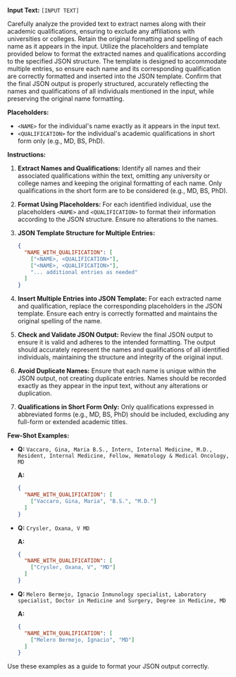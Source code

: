 **Input Text:** `[INPUT TEXT]`

Carefully analyze the provided text to extract names along with their academic qualifications, ensuring to exclude any affiliations with universities or colleges. Retain the original formatting and spelling of each name as it appears in the input. Utilize the placeholders and template provided below to format the extracted names and qualifications according to the specified JSON structure. The template is designed to accommodate multiple entries, so ensure each name and its corresponding qualification are correctly formatted and inserted into the JSON template. Confirm that the final JSON output is properly structured, accurately reflecting the names and qualifications of all individuals mentioned in the input, while preserving the original name formatting.

**Placeholders:**
- `<NAME>` for the individual's name exactly as it appears in the input text.
- `<QUALIFICATION>` for the individual's academic qualifications in short form only (e.g., MD, BS, PhD).

**Instructions:**

1. **Extract Names and Qualifications:** Identify all names and their associated qualifications within the text, omitting any university or college names and keeping the original formatting of each name. Only qualifications in the short form are to be considered (e.g., MD, BS, PhD).

2. **Format Using Placeholders:** For each identified individual, use the placeholders `<NAME>` and `<QUALIFICATION>` to format their information according to the JSON structure. Ensure no alterations to the names.

3. **JSON Template Structure for Multiple Entries:**
    ```json
    {
      "NAME_WITH_QUALIFICATION": [
        ["<NAME>, <QUALIFICATION>"],
        ["<NAME>, <QUALIFICATION>"],
        "... additional entries as needed"
      ]
    }
    ```

4. **Insert Multiple Entries into JSON Template:** For each extracted name and qualification, replace the corresponding placeholders in the JSON template. Ensure each entry is correctly formatted and maintains the original spelling of the name.

5. **Check and Validate JSON Output:** Review the final JSON output to ensure it is valid and adheres to the intended formatting. The output should accurately represent the names and qualifications of all identified individuals, maintaining the structure and integrity of the original input.

6. **Avoid Duplicate Names:** Ensure that each name is unique within the JSON output, not creating duplicate entries. Names should be recorded exactly as they appear in the input text, without any alterations or duplication.

7. **Qualifications in Short Form Only:** Only qualifications expressed in abbreviated forms (e.g., MD, BS, PhD) should be included, excluding any full-form or extended academic titles.

**Few-Shot Examples:**

- **Q:** `Vaccaro, Gina, Maria B.S., Intern, Internal Medicine, M.D., Resident, Internal Medicine, Fellow, Hematology & Medical Oncology, MD`
  
  **A:**
  ```json
  {
    "NAME_WITH_QUALIFICATION": [
      ["Vaccaro, Gina, Maria", "B.S.", "M.D."]
    ]
  }
  ```

- **Q:** `Crysler, Oxana, V MD`
  
  **A:**
  ```json
  {
    "NAME_WITH_QUALIFICATION": [
      ["Crysler, Oxana, V", "MD"]
    ]
  }
  ```

- **Q:** `Melero Bermejo, Ignacio Inmunology specialist, Laboratory specialist, Doctor in Medicine and Surgery, Degree in Medicine, MD`
  
  **A:**
  ```json
  {
    "NAME_WITH_QUALIFICATION": [
      ["Melero Bermejo, Ignacio", "MD"]
    ]
  }
  ```

Use these examples as a guide to format your JSON output correctly.
